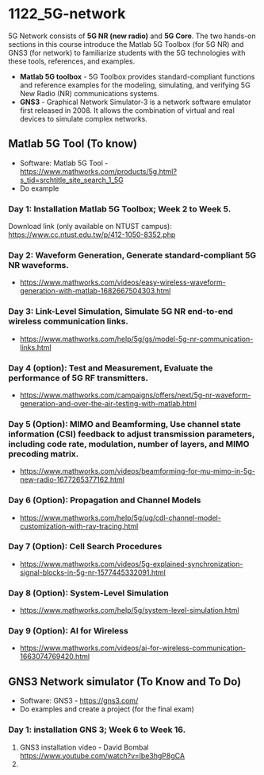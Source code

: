 # 1122_5G-network
5G Network consists of **5G NR (new radio)** and **5G Core**. 
The two hands-on sections in this course introduce the Matlab 5G Toolbox (for 5G NR) and GNS3 (for network) to familiarize students with the 5G technologies with these tools, references, and examples.
- **Matlab 5G toolbox** - 5G Toolbox provides standard-compliant functions and reference examples for the modeling, simulating, and verifying 5G New Radio (NR) communications systems. 
- **GNS3** - Graphical Network Simulator-3 is a network software emulator first released in 2008. It allows the combination of virtual and real devices to simulate complex networks.
## Matlab 5G Tool (To know)
- Software: Matlab 5G Tool - https://www.mathworks.com/products/5g.html?s_tid=srchtitle_site_search_1_5G
- Do example
### Day 1: Installation Matlab 5G Toolbox; Week 2 to Week 5. 
Download link (only available on NTUST campus): https://www.cc.ntust.edu.tw/p/412-1050-8352.php 
### Day 2: Waveform Generation, Generate standard-compliant 5G NR waveforms.
- https://www.mathworks.com/videos/easy-wireless-waveform-generation-with-matlab-1682667504303.html
### Day 3: Link-Level Simulation, Simulate 5G NR end-to-end wireless communication links.
- https://www.mathworks.com/help/5g/gs/model-5g-nr-communication-links.html
### Day 4 (option): Test and Measurement, Evaluate the performance of 5G RF transmitters.
- https://www.mathworks.com/campaigns/offers/next/5g-nr-waveform-generation-and-over-the-air-testing-with-matlab.html
### Day 5 (Option): MIMO and Beamforming, Use channel state information (CSI) feedback to adjust transmission parameters, including code rate, modulation, number of layers, and MIMO precoding matrix.
- https://www.mathworks.com/videos/beamforming-for-mu-mimo-in-5g-new-radio-1677265377162.html
### Day 6 (Option): Propagation and Channel Models
- https://www.mathworks.com/help/5g/ug/cdl-channel-model-customization-with-ray-tracing.html
### Day 7 (Option): Cell Search Procedures
- https://www.mathworks.com/videos/5g-explained-synchronization-signal-blocks-in-5g-nr-1577445332091.html 
### Day 8 (Option): System-Level Simulation
- https://www.mathworks.com/help/5g/system-level-simulation.html
### Day 9 (Option): AI for Wireless 
- https://www.mathworks.com/videos/ai-for-wireless-communication-1663074769420.html

## GNS3 Network simulator (To Know and To Do) 
- Software: GNS3 - https://gns3.com/
- Do examples and create a project (for the final exam)
### Day 1: installation GNS 3; Week 6 to Week 16. 
1. GNS3 installation video - David Bombal https://www.youtube.com/watch?v=Ibe3hgP8gCA 
2. 
